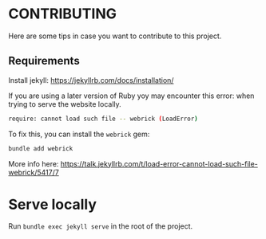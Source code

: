 # CONTRIBUTING

Here are some tips in case you want to contribute to this project.

## Requirements

Install jekyll: https://jekyllrb.com/docs/installation/

If you are using a later version of Ruby yoy may encounter this error: when
trying to serve the website locally.

```bash
require: cannot load such file -- webrick (LoadError)
```

To fix this, you can install the `webrick` gem:

```bash
bundle add webrick
```

More info here: https://talk.jekyllrb.com/t/load-error-cannot-load-such-file-webrick/5417/7

# Serve locally

Run `bundle exec jekyll serve` in the root of the project.
